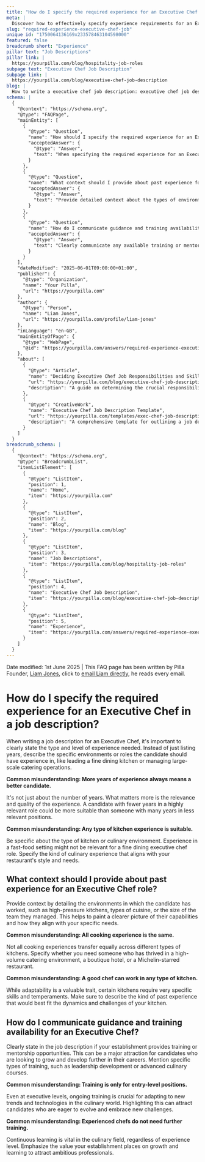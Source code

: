 ```yaml
---
title: "How do I specify the required experience for an Executive Chef in a job description?"
meta: |
  Discover how to effectively specify experience requirements for an Executive Chef in your job descriptions, including common misconceptions.
slug: "required-experience-executive-chef-job"
unique id: "1750064136169x233578463104598000"
featured: false
breadcrumb short: "Experience"
pillar text: "Job Descriptions"
pillar link: |
  https://yourpilla.com/blog/hospitality-job-roles
subpage text: "Executive Chef Job Description"
subpage link: |
  https://yourpilla.com/blog/executive-chef-job-description
blog: |
  How to write a executive chef job description: executive chef job description template included.
schema: |
  {
    "@context": "https://schema.org",
    "@type": "FAQPage",
    "mainEntity": [
      {
        "@type": "Question",
        "name": "How should I specify the required experience for an Executive Chef in a job description?",
        "acceptedAnswer": {
          "@type": "Answer",
          "text": "When specifying the required experience for an Executive Chef in a job description, state both the type and level of experience required. Describe the specific environments or roles relevant to the position, such as leading a fine dining kitchen or managing large-scale catering operations. Detail the type of experience that aligns with your restaurant's style and needs, ensuring it's geared towards the specific culinary environment of your establishment."
        }
      },
      {
        "@type": "Question",
        "name": "What context should I provide about past experience for an Executive Chef role?",
        "acceptedAnswer": {
          "@type": "Answer",
          "text": "Provide detailed context about the types of environments the candidate has worked in, such as high-pressure kitchens, specific cuisines, or the size of the teams they managed. This information helps to clarify the candidate's capabilities and alignment with your specific needs, ensuring they have thrived in similar or relevant culinary environments."
        }
      },
      {
        "@type": "Question",
        "name": "How do I communicate guidance and training availability for an Executive Chef?",
        "acceptedAnswer": {
          "@type": "Answer",
          "text": "Clearly communicate any available training or mentorship opportunities in your establishment in the job description for an Executive Chef. Mention specific types of training offered, such as leadership development or advanced culinary courses. Emphasize that ongoing learning is encouraged and supported, which can attract candidates who are eager to grow and embrace new challenges in the culinary field."
        }
      }
    ],
    "dateModified": "2025-06-01T09:00:00+01:00",
    "publisher": {
      "@type": "Organization",
      "name": "Your Pilla",
      "url": "https://yourpilla.com"
    },
    "author": {
      "@type": "Person",
      "name": "Liam Jones",
      "url": "https://yourpilla.com/profile/liam-jones"
    },
    "inLanguage": "en-GB",
    "mainEntityOfPage": {
      "@type": "WebPage",
      "@id": "https://yourpilla.com/answers/required-experience-executive-chef-job"
    },
    "about": [
      {
        "@type": "Article",
        "name": "Deciding Executive Chef Job Responsibilities and Skills",
        "url": "https://yourpilla.com/blog/executive-chef-job-description",
        "description": "A guide on determining the crucial responsibilities and skills needed for an Executive Chef, enhancing the recruitment process."
      },
      {
        "@type": "CreativeWork",
        "name": "Executive Chef Job Description Template",
        "url": "https://yourpilla.com/templates/exec-chef-job-description",
        "description": "A comprehensive template for outlining a job description for an Executive Chef, tailored to attract qualified candidates."
      }
    ]
  }
breadcrumb_schema: |
  {
    "@context": "https://schema.org",
    "@type": "BreadcrumbList",
    "itemListElement": [
      {
        "@type": "ListItem",
        "position": 1,
        "name": "Home",
        "item": "https://yourpilla.com"
      },
      {
        "@type": "ListItem",
        "position": 2,
        "name": "Blog",
        "item": "https://yourpilla.com/blog"
      },
      {
        "@type": "ListItem",
        "position": 3,
        "name": "Job Descriptions",
        "item": "https://yourpilla.com/blog/hospitality-job-roles"
      },
      {
        "@type": "ListItem",
        "position": 4,
        "name": "Executive Chef Job Description",
        "item": "https://yourpilla.com/blog/executive-chef-job-description"
      },
      {
        "@type": "ListItem",
        "position": 5,
        "name": "Experience",
        "item": "https://yourpilla.com/answers/required-experience-executive-chef-job"
      }
    ]
  }
---
```


Date modified: 1st June 2025 | This FAQ page has been written by Pilla Founder, [Liam Jones](https://yourpilla.com/profile/liam-jones), click to [email Liam directly](https://mailto:liam@yourpilla.com), he reads every email.

# How do I specify the required experience for an Executive Chef in a job description?

When writing a job description for an Executive Chef, it's important to clearly state the type and level of experience needed. Instead of just listing years, describe the specific environments or roles the candidate should have experience in, like leading a fine dining kitchen or managing large-scale catering operations.

**Common misunderstanding: More years of experience always means a better candidate.**

It's not just about the number of years. What matters more is the relevance and quality of the experience. A candidate with fewer years in a highly relevant role could be more suitable than someone with many years in less relevant positions.

**Common misunderstanding: Any type of kitchen experience is suitable.**

Be specific about the type of kitchen or culinary environment. Experience in a fast-food setting might not be relevant for a fine dining executive chef role. Specify the kind of culinary experience that aligns with your restaurant's style and needs.

## What context should I provide about past experience for an Executive Chef role?

Provide context by detailing the environments in which the candidate has worked, such as high-pressure kitchens, types of cuisine, or the size of the team they managed. This helps to paint a clearer picture of their capabilities and how they align with your specific needs.

**Common misunderstanding: All cooking experience is the same.**

Not all cooking experiences transfer equally across different types of kitchens. Specify whether you need someone who has thrived in a high-volume catering environment, a boutique hotel, or a Michelin-starred restaurant.

**Common misunderstanding: A good chef can work in any type of kitchen.**

While adaptability is a valuable trait, certain kitchens require very specific skills and temperaments. Make sure to describe the kind of past experience that would best fit the dynamics and challenges of your kitchen.

## How do I communicate guidance and training availability for an Executive Chef?

Clearly state in the job description if your establishment provides training or mentorship opportunities. This can be a major attraction for candidates who are looking to grow and develop further in their careers. Mention specific types of training, such as leadership development or advanced culinary courses.

**Common misunderstanding: Training is only for entry-level positions.**

Even at executive levels, ongoing training is crucial for adapting to new trends and technologies in the culinary world. Highlighting this can attract candidates who are eager to evolve and embrace new challenges.

**Common misunderstanding: Experienced chefs do not need further training.**

Continuous learning is vital in the culinary field, regardless of experience level. Emphasize the value your establishment places on growth and learning to attract ambitious professionals.